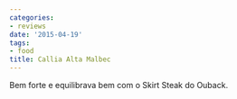 ```yaml
---
categories:
- reviews
date: '2015-04-19'
tags:
- food
title: Callia Alta Malbec
---
```


Bem forte e equilibrava bem com o Skirt Steak do Ouback.